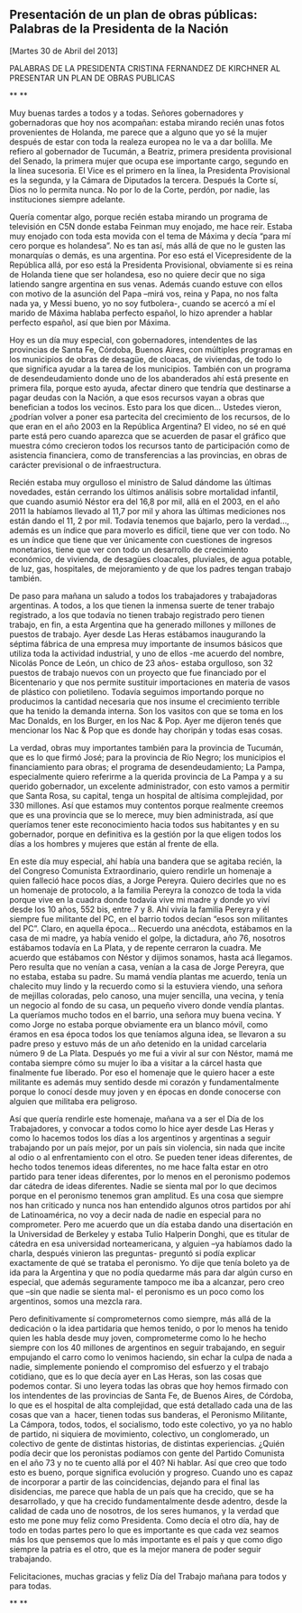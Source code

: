 Presentación de un plan de obras públicas: Palabras de la Presidenta de la Nación
---------------------------------------------------------------------------------

[Martes 30 de Abril del 2013]

PALABRAS DE LA PRESIDENTA CRISTINA FERNANDEZ DE KIRCHNER AL PRESENTAR UN
PLAN DE OBRAS PUBLICAS

** **

Muy buenas tardes a todos y a todas. Señores gobernadores y gobernadoras
que hoy nos acompañan: estaba mirando recién unas fotos provenientes de
Holanda, me parece que a alguno que yo sé la mujer después de estar con
toda la realeza europea no le va a dar bolilla. Me refiero al gobernador
de Tucumán, a Beatriz, primera presidenta provisional del Senado, la
primera mujer que ocupa ese importante cargo, segundo en la línea
sucesoria. El Vice es el primero en la línea, la Presidenta Provisional
es la segunda, y la Cámara de Diputados la tercera. Después la Corte sí,
Dios no lo permita nunca. No por lo de la Corte, perdón, por nadie, las
instituciones siempre adelante.

Quería comentar algo, porque recién estaba mirando un programa de
televisión en C5N donde estaba Feinman muy enojado, me hace reír. Estaba
muy enojado con toda esta movida con el tema de Máxima y decía “para mí
cero porque es holandesa”. No es tan así, más allá de que no le gusten
las monarquías o demás, es una argentina. Por eso está el Vicepresidente
de la República allá, por eso está la Presidenta Provisional, obviamente
si es reina de Holanda tiene que ser holandesa, eso no quiere decir que
no siga latiendo sangre argentina en sus venas. Además cuando estuve con
ellos con motivo de la asunción del Papa –mirá vos, reina y Papa, no nos
falta nada ya, y Messi bueno, yo no soy futbolera-, cuando se acercó a
mí el marido de Máxima hablaba perfecto español, lo hizo aprender a
hablar perfecto español, así que bien por Máxima.

Hoy es un día muy especial, con gobernadores, intendentes de las
provincias de Santa Fe, Córdoba, Buenos Aires, con múltiples programas
en los municipios de obras de desagüe, de cloacas, de viviendas, de todo
lo que significa ayudar a la tarea de los municipios. También con un
programa de desendeudamiento donde uno de los abanderados ahí está
presente en primera fila, porque esto ayuda, afectar dinero que tendría
que destinarse a pagar deudas con la Nación, a que esos recursos vayan a
obras que benefician a todos los vecinos. Esto para los que dicen…
Ustedes vieron, ¿podrían volver a poner esa partecita del crecimiento de
los recursos, de lo que eran en el año 2003 en la República Argentina?
El video, no sé en qué parte está pero cuando aparezca que se acuerden
de pasar el gráfico que muestra cómo crecieron todos los recursos tanto
de participación como de asistencia financiera, como de transferencias a
las provincias, en obras de carácter previsional o de infraestructura.

Recién estaba muy orgulloso el ministro de Salud dándome las últimas
novedades, están cerrando los últimos análisis sobre mortalidad
infantil, que cuando asumió Néstor era del 16,8 por mil, allá en el
2003, en el año 2011 la habíamos llevado al 11,7 por mil y ahora las
últimas mediciones nos están dando el 11, 2 por mil. Todavía tenemos que
bajarlo, pero la verdad…, además es un índice que para moverlo es
difícil, tiene que ver con todo. No es un índice que tiene que ver
únicamente con cuestiones de ingresos monetarios, tiene que ver con todo
un desarrollo de crecimiento económico, de vivienda, de desagües
cloacales, pluviales, de agua potable, de luz, gas, hospitales, de
mejoramiento y de que los padres tengan trabajo también.

De paso para mañana un saludo a todos los trabajadores y trabajadoras
argentinas. A todos, a los que tienen la inmensa suerte de tener trabajo
registrado, a los que todavía no tienen trabajo registrado pero tienen
trabajo, en fin, a esta Argentina que ha generado millones y millones de
puestos de trabajo. Ayer desde Las Heras estábamos inaugurando la
séptima fábrica de una empresa muy importante de insumos básicos que
utiliza toda la actividad industrial, y uno de ellos -me acuerdo del
nombre, Nicolás Ponce de León, un chico de 23 años- estaba orgulloso,
son 32 puestos de trabajo nuevos con un proyecto que fue financiado por
el Bicentenario y que nos permite sustituir importaciones en materia de
vasos de plástico con polietileno. Todavía seguimos importando porque no
producimos la cantidad necesaria que nos insume el crecimiento terrible
que ha tenido la demanda interna. Son los vasitos con que se toma en los
Mac Donalds, en los Burger, en los Nac & Pop. Ayer me dijeron tenés que
mencionar los Nac & Pop que es donde hay choripán y todas esas cosas.

La verdad, obras muy importantes también para la provincia de Tucumán,
que es lo que firmó José; para la provincia de Río Negro; los municipios
el financiamiento para obras; el programa de desendeudamiento; La Pampa,
especialmente quiero referirme a la querida provincia de La Pampa y a su
querido gobernador, un excelente administrador, con esto vamos a
permitir que Santa Rosa, su capital, tenga un hospital de altísima
complejidad, por 330 millones. Así que estamos muy contentos porque
realmente creemos que es una provincia que se lo merece, muy bien
administrada, así que queríamos tener este reconocimiento hacia todos
sus habitantes y en su gobernador, porque en definitiva es la gestión
por la que eligen todos los días a los hombres y mujeres que están al
frente de ella.

En este día muy especial, ahí había una bandera que se agitaba recién,
la del Congreso Comunista Extraordinario, quiero rendirle un homenaje a
quien falleció hace pocos días, a Jorge Pereyra. Quiero decirles que no
es un homenaje de protocolo, a la familia Pereyra la conozco de toda la
vida porque vive en la cuadra donde todavía vive mi madre y donde yo
viví desde los 10 años, 552 bis, entre 7 y 8. Ahí vivía la familia
Pereyra y él siempre fue militante del PC, en el barrio todos decían
“esos son militantes del PC”. Claro, en aquella época… Recuerdo una
anécdota, estábamos en la casa de mi madre, ya había venido el golpe, la
dictadura, año 76, nosotros estábamos todavía en La Plata, y de repente
cerraron la cuadra. Me acuerdo que estábamos con Néstor y dijimos
sonamos, hasta acá llegamos. Pero resulta que no venían a casa, venían a
la casa de Jorge Pereyra, que no estaba, estaba su padre. Su mamá vendía
plantas me acuerdo, tenía un chalecito muy lindo y la recuerdo como si
la estuviera viendo, una señora de mejillas coloradas, pelo canoso, una
mujer sencilla, una vecina, y tenía un negocio al fondo de su casa, un
pequeño vivero donde vendía plantas. La queríamos mucho todos en el
barrio, una señora muy buena vecina. Y como Jorge no estaba porque
obviamente era un blanco móvil, como éramos en esa época todos los que
teníamos alguna idea, se llevaron a su padre preso y estuvo más de un
año detenido en la unidad carcelaria número 9 de La Plata. Después yo me
fui a vivir al sur con Néstor, mamá me contaba siempre cómo su mujer lo
iba a visitar a la cárcel hasta que finalmente fue liberado. Por eso el
homenaje que le quiero hacer a este militante es además muy sentido
desde mi corazón y fundamentalmente porque lo conocí desde muy joven y
en épocas en donde conocerse con alguien que militaba era peligroso.

Así que quería rendirle este homenaje, mañana va a ser el Día de los
Trabajadores, y convocar a todos como lo hice ayer desde Las Heras y
como lo hacemos todos los días a los argentinos y argentinas a seguir
trabajando por un país mejor, por un país sin violencia, sin nada que
incite al odio o al enfrentamiento con el otro. Se pueden tener ideas
diferentes, de hecho todos tenemos ideas diferentes, no me hace falta
estar en otro partido para tener ideas diferentes, por lo menos en el
peronismo podemos dar cátedra de ideas diferentes. Nadie se sienta mal
por lo que decimos porque en el peronismo tenemos gran amplitud. Es una
cosa que siempre nos han criticado y nunca nos han entendido algunos
otros partidos por ahí de Latinoamérica, no voy a decir nada de nadie en
especial para no comprometer. Pero me acuerdo que un día estaba dando
una disertación en la Universidad de Berkeley y estaba Tulio Halperin
Donghi, que es titular de cátedra en esa universidad norteamericana, y
alguien –ya habíamos dado la charla, después vinieron las preguntas-
preguntó si podía explicar exactamente de qué se trataba el peronismo.
Yo dije que tenía boleto ya de ida para la Argentina y que no podía
quedarme más para dar algún curso en especial, que además seguramente
tampoco me iba a alcanzar, pero creo que –sin que nadie se sienta mal-
el peronismo es un poco como los argentinos, somos una mezcla rara.

Pero definitivamente sí comprometernos como siempre, más allá de la
dedicación o la idea partidaria que hemos tenido, o por lo menos ha
tenido quien les habla desde muy joven, comprometerme como lo he hecho
siempre con los 40 millones de argentinos en seguir trabajando, en
seguir empujando el carro como lo venimos haciendo, sin echar la culpa
de nada a nadie, simplemente poniendo el compromiso del esfuerzo y el
trabajo cotidiano, que es lo que decía ayer en Las Heras, son las cosas
que podemos contar. Si uno leyera todas las obras que hoy hemos firmado
con los intendentes de las provincias de Santa Fe, de Buenos Aires, de
Córdoba, lo que es el hospital de alta complejidad, que está detallado
cada una de las cosas que van a  hacer, tienen todas sus banderas, el
Peronismo Militante, La Cámpora, todos, todos, el socialismo, todo este
colectivo, yo ya no hablo de partido, ni siquiera de movimiento,
colectivo, un conglomerado, un colectivo de gente de distintas
historias, de distintas experiencias. ¿Quién podía decir que los
peronistas podíamos con gente del Partido Comunista en el año 73 y no te
cuento allá por el 40? Ni hablar. Así que creo que todo esto es bueno,
porque significa evolución y progreso. Cuando uno es capaz de incorporar
a partir de las coincidencias, dejando para el final las disidencias, me
parece que habla de un país que ha crecido, que se ha desarrollado, y
que ha crecido fundamentalmente desde adentro, desde la calidad de cada
uno de nosotros, de los seres humanos, y la verdad que esto me pone muy
feliz como Presidenta. Como decía el otro día, hay de todo en todas
partes pero lo que es importante es que cada vez seamos más los que
pensemos que lo más importante es el país y que como digo siempre la
patria es el otro, que es la mejor manera de poder seguir trabajando.

Felicitaciones, muchas gracias y feliz Día del Trabajo mañana para todos
y para todas.

** **
